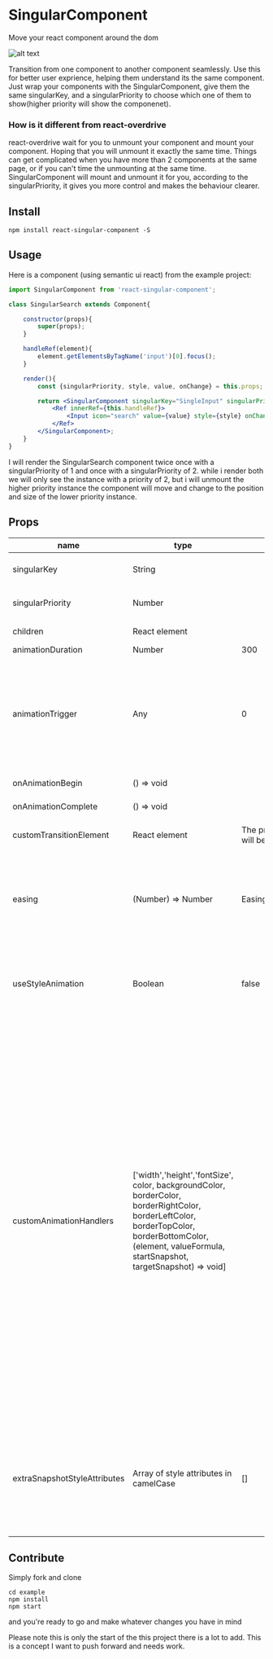 # SingularComponent
Move your react component around the dom

![alt text](https://image.ibb.co/jJ5Non/example.gif)

Transition from one component to another component seamlessly.
Use this for better user exprience, helping them understand its the same component.
Just wrap your components with the SingularComponent, give them the same singularKey, 
and a singularPriority to choose which one of them to show(higher priority will show the componenet).

### How is it different from react-overdrive
react-overdrive wait for you to unmount your component and mount your component. 
Hoping that you will unmount it exactly the same time. 
Things can get complicated when you have more than 2 components at the same page, or if you can't time the unmounting at the same time.
SingularComponent will mount and unmount it for you, according to the singularPriority,
it gives you more control and makes the behaviour clearer.


## Install

    npm install react-singular-component -S

## Usage

Here is a component (using semantic ui react) from the example project: 

```jsx
import SingularComponent from 'react-singular-component';

class SingularSearch extends Component{

    constructor(props){
        super(props);
    }

    handleRef(element){
        element.getElementsByTagName('input')[0].focus();
    }

    render(){
        const {singularPriority, style, value, onChange} = this.props;

        return <SingularComponent singularKey="SingleInput" singularPriority={singularPriority}>
            <Ref innerRef={this.handleRef}>
                <Input icon="search" value={value} style={style} onChange={onChange} />
            </Ref>
        </SingularComponent>;
    }
}
```

I will render the SingularSearch component twice once with a singularPriority of 1 and once with a singularPriority of 2.
while i render both we will only see the instance with a priority of 2, but i will unmount the higher priority instance the component will move and change to the position and size of the lower priority instance.


## Props

<table class="table table-bordered table-striped">
    <thead>
    <tr>
        <th style="width: 100px;">name</th>
        <th style="width: 50px;">type</th>
        <th style="width: 50px;">default</th>
        <th style="width: 50px;">Required</th>
        <th>description</th>
    </tr>
    </thead>
    <tbody>
        <tr>
          <td>singularKey</td>
          <td>String</td>
          <td></td>
          <td>Required</td>
          <td>The library will make sure you always have only one SingularComponent with that key</td>
        </tr>
        <tr>
          <td>singularPriority</td>
          <td>Number</td>
          <td></td>
          <td>Required</td>
          <td>The library will keep only the one with the lower priority for every common singularKey</td>
        </tr>
        <tr>
          <td>children</td>
          <td>React element</td>
          <td></td>
          <td></td>
          <td>The element itself you want to keep single</td>
        </tr>
        <tr>
          <td>animationDuration</td>
          <td>Number</td>
          <td>300</td>
          <td></td>
          <td>Miliseconds duration</td>
        </tr>
        <tr>
          <td>animationTrigger</td>
          <td>Any</td>
          <td>0</td>
          <td></td>
          <td>Any input that when change will trigger an animation of the component, useful for cases when we want to animate the component when a state outside the scope of the component is changed. For example if a sibling component is moved and it will affect the component location, we can give the component as trigger its number of brothers. </td>
        </tr>
        <tr>
          <td>onAnimationBegin</td>
          <td>() => void</td>
          <td></td>
          <td></td>
          <td>callback when the animation begins</td>
        </tr>
        <tr>
          <td>onAnimationComplete</td>
          <td>() => void</td>
          <td></td>
          <td></td>
          <td>Callback when the animation ends</td>
        </tr>
        <tr>
          <td>customTransitionElement</td>
          <td>React element</td>
          <td>The previous element will be taken</td>
          <td></td>
          <td>You can use it to replace the element that transitioned from one element to another</td>
        </tr>
        <tr>
          <td>easing</td>
          <td>(Number) => Number</td>
          <td>EasingFunctions.Linear</td>
          <td></td>
          <td>Given the progress, return the easing progress value. See here: https://easings.net/ . You can import easing functions like that: ```import SingularComponent, {EasingFunctions} from 'react-singular-component'; EasingFunctions.easeOutCubic``` or make your own function</td>
        </tr>
         <tr>
          <td>useStyleAnimation</td>
          <td>Boolean</td>
          <td>false</td>
          <td></td>
          <td>when true animation will use width, height and fontSize to animate dimensions, instead of transform: scale. this can be useful in a lot of cases, for example when height and width ratio changes</td>
        </tr>
         <tr>
          <td>customAnimationHandlers</td>
          <td>['width','height','fontSize', color, backgroundColor, borderColor, borderRightColor, borderLeftColor, borderTopColor, borderBottomColor, (element, valueFormula, startSnapshot, targetSnapshot) => void]</td>
          <td></td>
          <td></td>
          <td>choose your own animation (which will be added to the position animation), provide your array of changes in addition to existing style animation. provide an array of supported styles you want to animate, in addition to your own custom function to animate yet unimplemented styles or more advance animation.
    customAnimationHandler get as arguments:
              <br/>
              - element: the animated element to change.
              <br/>
              - valueFormula: (startValue(number), endValue(number)) => currentValue(number), use the targetSnapshot and endSnapshot to choose calculate the values of the styles you want to animate 
              <br/>
              - startSnapshot: contains rect(getBoundingClientRect) and style(getComputedStyle) of element before the animation started
              <br/>
              - targetSnapshot: same as startSnapshot but of the element end state of the animation
              <br/>
              <br/>
              ~~~snapshots explained~~~
              <br/>
              startSnapshot belongs to the instance of the component we animating from and target snapshot belongs to the instace of the component we are animating to
            </td>
        </tr>
        <tr>
          <td>extraSnapshotStyleAttributes</td>
          <td>Array of style attributes in camelCase</td>
          <td>[]</td>
          <td></td>
          <td>Add the given style attributes to the style snapshot they will be joined with the customAnimtionHandlers provided by their name ('width', 'fontSize'...). use this when you make your own customAnimationHandler and the given snapshot isnt enough. ( copying all the styles to the snapshot is to heavy )</td>
        </tr>
    </tbody>
</table>



## Contribute

Simply fork and clone

    cd example
    npm install
    npm start

and you're ready to go and make whatever changes you have in mind


Please note this is only the start of the this project there is a lot to add.
This is a concept I want to push forward and needs work.
